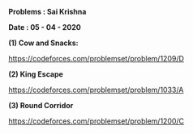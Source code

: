 **Problems : Sai Krishna**

**Date : 05 - 04 - 2020**

**(1) Cow and Snacks:**

https://codeforces.com/problemset/problem/1209/D

**(2) King Escape**

https://codeforces.com/problemset/problem/1033/A

**(3) Round Corridor**

https://codeforces.com/problemset/problem/1200/C
